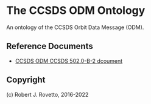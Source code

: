 # The CCSDS ODM Ontology
An ontology of the CCSDS Orbit Data Message (ODM).

## Reference Documents
- [CCSDS ODM CCSDS 502.0-B-2 dcoument](https://public.ccsds.org/Pubs/502x0b2c1e2.pdf)

## Copyright
(c) Robert J. Rovetto, 2016-2022
